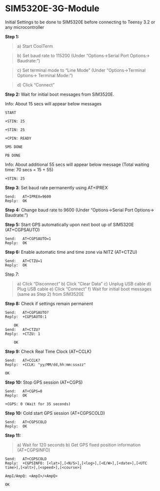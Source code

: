# SIM5320E-3G-Module

Initial Settings to be done to SIM5320E before connecting to Teensy 3.2 or any microcontroller

**Step 1:**
>a) Start CoolTerm

>b) Set baud rate to 115200 (Under “Options->Serial Port Options-> Baudrate:”)

>c) Set terminal mode to “Line Mode” (Under “Options->Terminal Options-> Terminal Mode:”)

>d) Click “Connect”

**Step 2:**
Wait for initial boot messages from SIM3520E.

Info: About 15 secs will appear below messages
```
START

+STIN: 25

+STIN: 25

+CPIN: READY

SMS DONE

PB DONE
```
Info: About additional 55 secs will appear below message
(Total waiting time: 70 secs = 15 + 55)
```
+STIN: 25
```
**Step 3**:
Set baud rate permanently using AT+IPREX
```
Send:	AT+IPREX=9600
Reply:	OK
```
**Step 4:**
Change baud rate to 9600 (Under “Options->Serial Port Options-> Baudrate:”)

**Step 5:**
Start GPS automatically upon next boot up of SIM5320E (AT+CGPSAUTO)
```
Send: 	AT+CGPSAUTO=1
Reply: 	OK
```
**Step 6:**
Enable automatic time and time zone via NITZ (AT+CTZU)
```
Send:	AT+CTZU=1
Reply:	OK
```
Step 7:
>a) Click “Disconnect”
>b) Click “Clear Data”
>c) Unplug USB cable
>d) Plug USB cable
>e) Click “Connect”
>f) Wait for initial boot messages (same as Step 2) from SIM3520E

**Step 8:**
Check if settings remain permanent
```
Send: 	AT+CGPSAUTO?
Reply: 	+CGPSAUTO:1
	
	OK
Send: 	AT+CTZU?
Reply: 	+CTZU: 1
	
	OK
```
**Step 9:**
Check Real Time Clock (AT+CCLK)
```
Send:	AT+CCLK?
Reply:	+CCLK: "yy/MM/dd,hh:mm:ss±zz"

OK
```
**Step 10:**
Stop GPS session (AT+CGPS)
```	
Send:	AT+CGPS=0
Reply:	OK

+CGPS: 0 (Wait for 35 seconds)
```
**Step 10:**
Cold start GPS session (AT+CGPSCOLD)
```
Send:	AT+CGPSCOLD
Reply:	OK
```
**Step 11:**
>a) Wait for 120 seconds
>b) Get GPS fixed position information (AT+CGPSINFO)
```
Send:	AT+CGPSCOLD
Reply:	+CGPSINFO: [<lat>],[<N/S>],[<log>],[<E/W>],[<date>],[<UTC time>],[<alt>],[<speed>],[<course>]

AmpI/AmpQ: <AmpI>/<AmpQ>

OK
```
